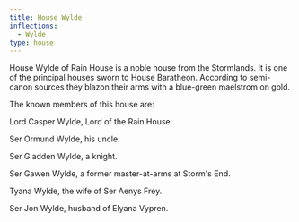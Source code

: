 ```yaml
---
title: House Wylde
inflections:
  - Wylde
type: house
---
```


 House Wylde of Rain House is a noble house from the Stormlands. It is one of the principal houses sworn to House Baratheon. According to semi-canon sources they blazon their arms with a blue-green maelstrom on gold.

The known members of this house are:

Lord Casper Wylde, Lord of the Rain House.

Ser Ormund Wylde, his uncle.

Ser Gladden Wylde, a knight.

Ser Gawen Wylde, a former master-at-arms at Storm's End.

Tyana Wylde, the wife of Ser Aenys Frey.

Ser Jon Wylde, husband of Elyana Vypren.


